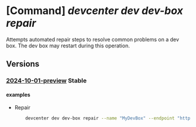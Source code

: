 # [Command] _devcenter dev dev-box repair_

Attempts automated repair steps to resolve common problems on a dev box. The dev box may restart during this operation.

## Versions

### [2024-10-01-preview](/Resources/data-plane/microsoft.devcenter/L3Byb2plY3RzL3t9L3VzZXJzL3t9L2RldmJveGVzL3t9OnJlcGFpcg==/2024-10-01-preview.xml) **Stable**

<!-- data-plane:microsoft.devcenter /projects/{}/users/{}/devboxes/{}:repair 2024-10-01-preview -->

#### examples

- Repair
    ```bash
        devcenter dev dev-box repair --name "MyDevBox" --endpoint "https://8a40af38-3b4c-4672-a6a4-5e964b1870ed- contosodevcenter.centralus.devcenter.azure.com/" --project-name "DevProject" --user-id "00000000-0000-0000-0000-000000000000"
    ```
